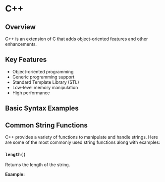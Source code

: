 # C++

## Overview
C++ is an extension of C that adds object-oriented features and other enhancements.

## Key Features
- Object-oriented programming
- Generic programming support
- Standard Template Library (STL)
- Low-level memory manipulation
- High performance

## Basic Syntax Examples

## Common String Functions

C++ provides a variety of functions to manipulate and handle strings. Here are some of the most commonly used string functions along with examples:

### `length()`

Returns the length of the string.

**Example:**
